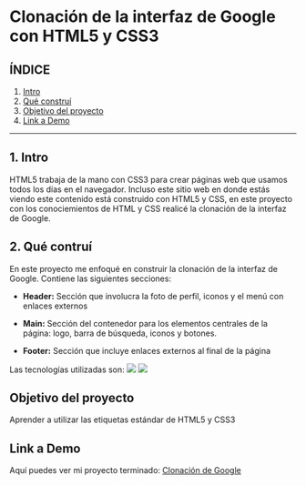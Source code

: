 # Clonación de la interfaz de Google con HTML5 y CSS3

## **ÍNDICE**

1. [Intro](#)
2. [Qué construí](#)
3. [Objetivo del proyecto](#)
4. [Link a Demo](#)

****

## 1. Intro
HTML5 trabaja de la mano con CSS3 para crear páginas web que usamos todos los días en el navegador. Incluso este sitio web en donde estás viendo este contenido está construido con HTML5 y CSS, en este proyecto con los conociemientos de HTML y CSS realicé la clonación de la interfaz de Google.

## 2. Qué contruí
En este proyecto me enfoqué en construir la clonación de la interfaz de Google. 
Contiene las siguientes secciones:

* **Header:** Sección que involucra la foto de perfil, iconos y el menú con enlaces externos

* **Main:** Sección del contenedor para los elementos centrales de la página: logo, barra de búsqueda, iconos y botones.

* **Footer:** Sección que incluye enlaces externos al final de la página

Las tecnologías utilizadas son:
<img src="{https://img.shields.io/badge/HTML5-E34F26?style=for-the-badge&logo=html5&logoColor=white}" />
<img src="{https://img.shields.io/badge/CSS3-1572B6?style=for-the-badge&logo=css3&logoColor=white}" />

## Objetivo del proyecto
Aprender a utilizar las etiquetas estándar de HTML5 y CSS3

## Link a Demo
Aquí puedes ver mi proyecto terminado: [Clonación de Google](#)
